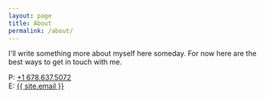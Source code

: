 ```yaml
---
layout: page
title: About
permalink: /about/
---
```


I'll write something more about myself here someday. For now here are the best ways to get in touch with me.

P: <a href="tel:678.637.5072">+1 678.637.5072</a><br/>
E: <a href="mailto:{{ site.email }}">{{ site.email }}</a>
